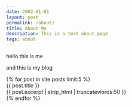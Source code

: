 ```yaml
---
date: 2002-01-01
layout: post
permalink: /about/
title: About Me
description: This is a test about page
tags: about
---
```


hello this is me

and this is my blog

  <div class="home-post-wrapper">
    {% for post in site.posts limit:5 %}
      <div class="home-first-post-title">
        {{ post.title }}
      </div>
      <div class="home-first-post-wrapper">
        {{ post.excerpt | strip_html | truncatewords:50 }}
      </div>
    {% endfor %}
  </div>
